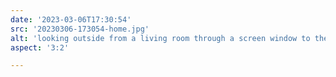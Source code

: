 ```yaml
---
date: '2023-03-06T17:30:54'
src: '20230306-173054-home.jpg'
alt: 'looking outside from a living room through a screen window to the outside over a person’s shoulder'
aspect: '3:2'

---
```

